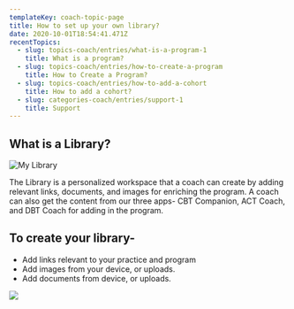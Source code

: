 ```yaml
---
templateKey: coach-topic-page
title: How to set up your own library?
date: 2020-10-01T18:54:41.471Z
recentTopics:
  - slug: topics-coach/entries/what-is-a-program-1
    title: What is a program?
  - slug: topics-coach/entries/how-to-create-a-program
    title: How to Create a Program?
  - slug: topics-coach/entries/how-to-add-a-cohort
    title: How to add a cohort?
  - slug: categories-coach/entries/support-1
    title: Support
---
```

## What is a Library?

![My Library](/img/my-library.png "My Library")

The Library is a personalized workspace that a coach can create by adding relevant links, documents, and images for enriching the program. A coach can also get the content from our three apps- CBT Companion, ACT Coach, and DBT Coach for adding in the program. 

## To create your library-

* Add links relevant to your practice and program
* Add images from your device, or uploads.
* Add documents from device, or uploads.

![](/img/upload-content.png)
